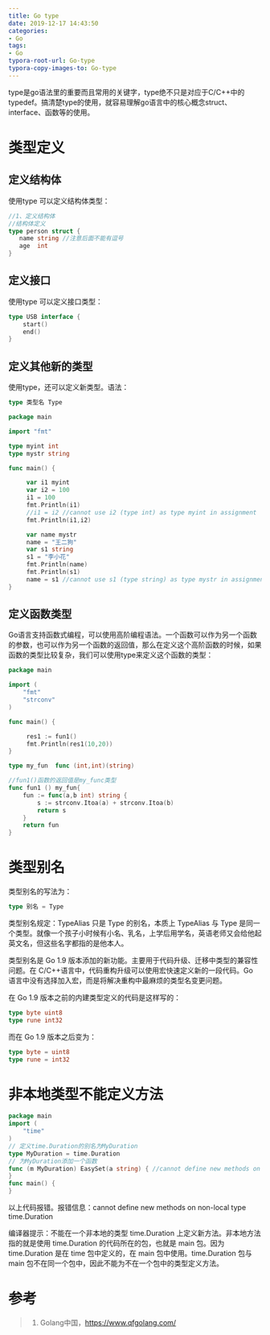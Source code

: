 ```yaml
---
title: Go type
date: 2019-12-17 14:43:50
categories:
- Go
tags:
- Go
typora-root-url: Go-type
typora-copy-images-to: Go-type
---
```


type是go语法里的重要而且常用的关键字，type绝不只是对应于C/C++中的typedef。搞清楚type的使用，就容易理解go语言中的核心概念struct、interface、函数等的使用。

# 类型定义

## 定义结构体

使用type 可以定义结构体类型：

```go
//1、定义结构体
//结构体定义
type person struct {
   name string //注意后面不能有逗号
   age  int
}
```

## 定义接口

使用type 可以定义接口类型：

```go
type USB interface {
    start()
    end()
}
```

## 定义其他新的类型

使用type，还可以定义新类型。语法：

```go
type 类型名 Type
```

```go
package main

import "fmt"

type myint int
type mystr string

func main() {

     var i1 myint
     var i2 = 100
     i1 = 100
     fmt.Println(i1)
     //i1 = i2 //cannot use i2 (type int) as type myint in assignment
     fmt.Println(i1,i2)

     var name mystr
     name = "王二狗"
     var s1 string
     s1 = "李小花"
     fmt.Println(name)
     fmt.Println(s1)
     name = s1 //cannot use s1 (type string) as type mystr in assignment
}

```

## 定义函数类型

Go语言支持函数式编程，可以使用高阶编程语法。一个函数可以作为另一个函数的参数，也可以作为另一个函数的返回值，那么在定义这个高阶函数的时候，如果函数的类型比较复杂，我们可以使用type来定义这个函数的类型：

```go
package main

import (
    "fmt"
    "strconv"
)

func main() {

     res1 := fun1()
     fmt.Println(res1(10,20))
}

type my_fun  func (int,int)(string)

//fun1()函数的返回值是my_func类型
func fun1 () my_fun{
    fun := func(a,b int) string {
        s := strconv.Itoa(a) + strconv.Itoa(b)
        return s
    }
    return fun
}

```



# 类型别名

类型别名的写法为：

```go
type 别名 = Type
```

类型别名规定：TypeAlias 只是 Type 的别名，本质上 TypeAlias 与 Type 是同一个类型。就像一个孩子小时候有小名、乳名，上学后用学名，英语老师又会给他起英文名，但这些名字都指的是他本人。

类型别名是 Go 1.9 版本添加的新功能。主要用于代码升级、迁移中类型的兼容性问题。在 C/C++语言中，代码重构升级可以使用宏快速定义新的一段代码。Go 语言中没有选择加入宏，而是将解决重构中最麻烦的类型名变更问题。

在 Go 1.9 版本之前的内建类型定义的代码是这样写的：

```go
type byte uint8
type rune int32
```

而在 Go 1.9 版本之后变为：

```go
type byte = uint8
type rune = int32
```



# 非本地类型不能定义方法

```go
package main
import (
    "time"
)
// 定义time.Duration的别名为MyDuration
type MyDuration = time.Duration
// 为MyDuration添加一个函数
func (m MyDuration) EasySet(a string) { //cannot define new methods on non-local type time.Duration
}
func main() {
}
```

以上代码报错。报错信息：cannot define new methods on non-local type time.Duration

编译器提示：不能在一个非本地的类型 time.Duration 上定义新方法。非本地方法指的就是使用 time.Duration 的代码所在的包，也就是 main 包。因为 time.Duration 是在 time 包中定义的，在 main 包中使用。time.Duration 包与 main 包不在同一个包中，因此不能为不在一个包中的类型定义方法。



# 参考

> 1. Golang中国，https://www.qfgolang.com/